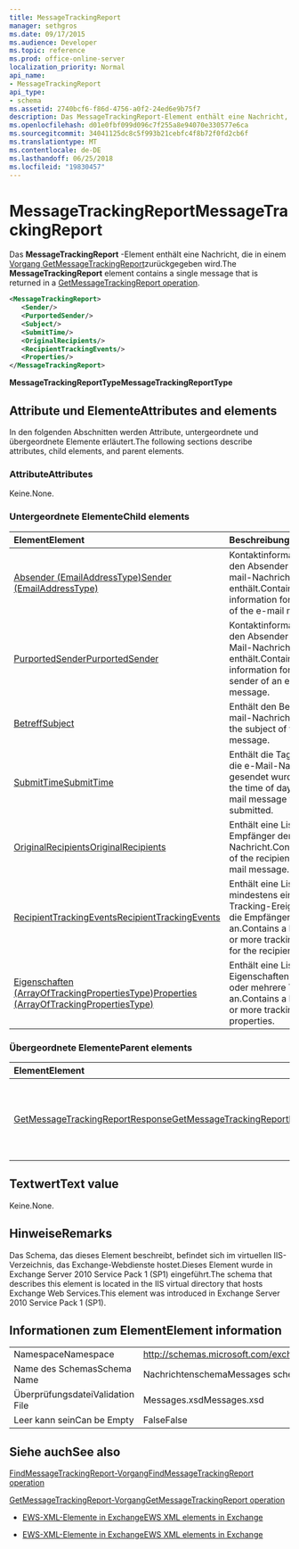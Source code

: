 ```yaml
---
title: MessageTrackingReport
manager: sethgros
ms.date: 09/17/2015
ms.audience: Developer
ms.topic: reference
ms.prod: office-online-server
localization_priority: Normal
api_name:
- MessageTrackingReport
api_type:
- schema
ms.assetid: 2740bcf6-f86d-4756-a0f2-24ed6e9b75f7
description: Das MessageTrackingReport-Element enthält eine Nachricht, die in einem Vorgang GetMessageTrackingReport zurückgegeben wird.
ms.openlocfilehash: d01e0fbf099d096c7f255a8e94070e330577e6ca
ms.sourcegitcommit: 34041125dc8c5f993b21cebfc4f8b72f0fd2cb6f
ms.translationtype: MT
ms.contentlocale: de-DE
ms.lasthandoff: 06/25/2018
ms.locfileid: "19830457"
---
```

# <a name="messagetrackingreport"></a><span data-ttu-id="22e86-103">MessageTrackingReport</span><span class="sxs-lookup"><span data-stu-id="22e86-103">MessageTrackingReport</span></span>

<span data-ttu-id="22e86-104">Das **MessageTrackingReport** -Element enthält eine Nachricht, die in einem [Vorgang GetMessageTrackingReport](getmessagetrackingreport-operation.md)zurückgegeben wird.</span><span class="sxs-lookup"><span data-stu-id="22e86-104">The **MessageTrackingReport** element contains a single message that is returned in a [GetMessageTrackingReport operation](getmessagetrackingreport-operation.md).</span></span>
  
```XML
<MessageTrackingReport>
   <Sender/>
   <PurportedSender/>
   <Subject/>
   <SubmitTime/>
   <OriginalRecipients/>
   <RecipientTrackingEvents/>
   <Properties/>
</MessageTrackingReport>
```

 <span data-ttu-id="22e86-105">**MessageTrackingReportType**</span><span class="sxs-lookup"><span data-stu-id="22e86-105">**MessageTrackingReportType**</span></span>
## <a name="attributes-and-elements"></a><span data-ttu-id="22e86-106">Attribute und Elemente</span><span class="sxs-lookup"><span data-stu-id="22e86-106">Attributes and elements</span></span>

<span data-ttu-id="22e86-107">In den folgenden Abschnitten werden Attribute, untergeordnete und übergeordnete Elemente erläutert.</span><span class="sxs-lookup"><span data-stu-id="22e86-107">The following sections describe attributes, child elements, and parent elements.</span></span>
  
### <a name="attributes"></a><span data-ttu-id="22e86-108">Attribute</span><span class="sxs-lookup"><span data-stu-id="22e86-108">Attributes</span></span>

<span data-ttu-id="22e86-109">Keine.</span><span class="sxs-lookup"><span data-stu-id="22e86-109">None.</span></span>
  
### <a name="child-elements"></a><span data-ttu-id="22e86-110">Untergeordnete Elemente</span><span class="sxs-lookup"><span data-stu-id="22e86-110">Child elements</span></span>

|<span data-ttu-id="22e86-111">**Element**</span><span class="sxs-lookup"><span data-stu-id="22e86-111">**Element**</span></span>|<span data-ttu-id="22e86-112">**Beschreibung**</span><span class="sxs-lookup"><span data-stu-id="22e86-112">**Description**</span></span>|
|:-----|:-----|
|[<span data-ttu-id="22e86-113">Absender (EmailAddressType)</span><span class="sxs-lookup"><span data-stu-id="22e86-113">Sender (EmailAddressType)</span></span>](sender-emailaddresstype.md) <br/> |<span data-ttu-id="22e86-114">Kontaktinformationen für den Absender der E-mail-Nachricht enthält.</span><span class="sxs-lookup"><span data-stu-id="22e86-114">Contains contact information for the sender of the e-mail message.</span></span>  <br/> |
|[<span data-ttu-id="22e86-115">PurportedSender</span><span class="sxs-lookup"><span data-stu-id="22e86-115">PurportedSender</span></span>](purportedsender.md) <br/> |<span data-ttu-id="22e86-116">Kontaktinformationen für den Absender einer e-Mail-Nachricht enthält.</span><span class="sxs-lookup"><span data-stu-id="22e86-116">Contains contact information for the alleged sender of an e-mail message.</span></span>  <br/> |
|[<span data-ttu-id="22e86-117">Betreff</span><span class="sxs-lookup"><span data-stu-id="22e86-117">Subject</span></span>](subject.md) <br/> |<span data-ttu-id="22e86-118">Enthält den Betreff der E-mail-Nachricht.</span><span class="sxs-lookup"><span data-stu-id="22e86-118">Contains the subject of the e-mail message.</span></span>  <br/> |
|[<span data-ttu-id="22e86-119">SubmitTime</span><span class="sxs-lookup"><span data-stu-id="22e86-119">SubmitTime</span></span>](submittime.md) <br/> |<span data-ttu-id="22e86-120">Enthält die Tageszeit, die die e-Mail-Nachricht gesendet wurde.</span><span class="sxs-lookup"><span data-stu-id="22e86-120">Contains the time of day that the e-mail message was submitted.</span></span>  <br/> |
|[<span data-ttu-id="22e86-121">OriginalRecipients</span><span class="sxs-lookup"><span data-stu-id="22e86-121">OriginalRecipients</span></span>](originalrecipients.md) <br/> |<span data-ttu-id="22e86-122">Enthält eine Liste der Empfänger der E-mail-Nachricht.</span><span class="sxs-lookup"><span data-stu-id="22e86-122">Contains a list of the recipients of the e-mail message.</span></span>  <br/> |
|[<span data-ttu-id="22e86-123">RecipientTrackingEvents</span><span class="sxs-lookup"><span data-stu-id="22e86-123">RecipientTrackingEvents</span></span>](recipienttrackingevents.md) <br/> |<span data-ttu-id="22e86-124">Enthält eine Liste mit mindestens einen Tracking-Ereignissen für die Empfänger an.</span><span class="sxs-lookup"><span data-stu-id="22e86-124">Contains a list of one or more tracking events for the recipients.</span></span>  <br/> |
|[<span data-ttu-id="22e86-125">Eigenschaften (ArrayOfTrackingPropertiesType)</span><span class="sxs-lookup"><span data-stu-id="22e86-125">Properties (ArrayOfTrackingPropertiesType)</span></span>](properties-arrayoftrackingpropertiestype.md) <br/> |<span data-ttu-id="22e86-126">Enthält eine Liste der Eigenschaften für eine oder mehrere Tracking an.</span><span class="sxs-lookup"><span data-stu-id="22e86-126">Contains a list of one or more tracking properties.</span></span>  <br/> |
   
### <a name="parent-elements"></a><span data-ttu-id="22e86-127">Übergeordnete Elemente</span><span class="sxs-lookup"><span data-stu-id="22e86-127">Parent elements</span></span>

|<span data-ttu-id="22e86-128">**Element**</span><span class="sxs-lookup"><span data-stu-id="22e86-128">**Element**</span></span>|<span data-ttu-id="22e86-129">**Beschreibung**</span><span class="sxs-lookup"><span data-stu-id="22e86-129">**Description**</span></span>|
|:-----|:-----|
|[<span data-ttu-id="22e86-130">GetMessageTrackingReportResponse</span><span class="sxs-lookup"><span data-stu-id="22e86-130">GetMessageTrackingReportResponse</span></span>](getmessagetrackingreportresponse.md) <br/> |<span data-ttu-id="22e86-131">Enthält das Ergebnis einer einzelnen Anforderung [GetMessageTrackingReport Vorgang](getmessagetrackingreport-operation.md) .</span><span class="sxs-lookup"><span data-stu-id="22e86-131">Contains the result of a single [GetMessageTrackingReport operation](getmessagetrackingreport-operation.md) request.</span></span>  <br/> |
   
## <a name="text-value"></a><span data-ttu-id="22e86-132">Textwert</span><span class="sxs-lookup"><span data-stu-id="22e86-132">Text value</span></span>

<span data-ttu-id="22e86-133">Keine.</span><span class="sxs-lookup"><span data-stu-id="22e86-133">None.</span></span>
  
## <a name="remarks"></a><span data-ttu-id="22e86-134">Hinweise</span><span class="sxs-lookup"><span data-stu-id="22e86-134">Remarks</span></span>

<span data-ttu-id="22e86-135">Das Schema, das dieses Element beschreibt, befindet sich im virtuellen IIS-Verzeichnis, das Exchange-Webdienste hostet.Dieses Element wurde in Exchange Server 2010 Service Pack 1 (SP1) eingeführt.</span><span class="sxs-lookup"><span data-stu-id="22e86-135">The schema that describes this element is located in the IIS virtual directory that hosts Exchange Web Services.This element was introduced in Exchange Server 2010 Service Pack 1 (SP1).</span></span>
  
## <a name="element-information"></a><span data-ttu-id="22e86-136">Informationen zum Element</span><span class="sxs-lookup"><span data-stu-id="22e86-136">Element information</span></span>

|||
|:-----|:-----|
|<span data-ttu-id="22e86-137">Namespace</span><span class="sxs-lookup"><span data-stu-id="22e86-137">Namespace</span></span>  <br/> |http://schemas.microsoft.com/exchange/services/2006/messages  <br/> |
|<span data-ttu-id="22e86-138">Name des Schemas</span><span class="sxs-lookup"><span data-stu-id="22e86-138">Schema Name</span></span>  <br/> |<span data-ttu-id="22e86-139">Nachrichtenschema</span><span class="sxs-lookup"><span data-stu-id="22e86-139">Messages schema</span></span>  <br/> |
|<span data-ttu-id="22e86-140">Überprüfungsdatei</span><span class="sxs-lookup"><span data-stu-id="22e86-140">Validation File</span></span>  <br/> |<span data-ttu-id="22e86-141">Messages.xsd</span><span class="sxs-lookup"><span data-stu-id="22e86-141">Messages.xsd</span></span>  <br/> |
|<span data-ttu-id="22e86-142">Leer kann sein</span><span class="sxs-lookup"><span data-stu-id="22e86-142">Can be Empty</span></span>  <br/> |<span data-ttu-id="22e86-143">False</span><span class="sxs-lookup"><span data-stu-id="22e86-143">False</span></span>  <br/> |
   
## <a name="see-also"></a><span data-ttu-id="22e86-144">Siehe auch</span><span class="sxs-lookup"><span data-stu-id="22e86-144">See also</span></span>



[<span data-ttu-id="22e86-145">FindMessageTrackingReport-Vorgang</span><span class="sxs-lookup"><span data-stu-id="22e86-145">FindMessageTrackingReport operation</span></span>](findmessagetrackingreport-operation.md)
  
[<span data-ttu-id="22e86-146">GetMessageTrackingReport-Vorgang</span><span class="sxs-lookup"><span data-stu-id="22e86-146">GetMessageTrackingReport operation</span></span>](getmessagetrackingreport-operation.md)


- [<span data-ttu-id="22e86-147">EWS-XML-Elemente in Exchange</span><span class="sxs-lookup"><span data-stu-id="22e86-147">EWS XML elements in Exchange</span></span>](ews-xml-elements-in-exchange.md)
  
- [<span data-ttu-id="22e86-148">EWS-XML-Elemente in Exchange</span><span class="sxs-lookup"><span data-stu-id="22e86-148">EWS XML elements in Exchange</span></span>](ews-xml-elements-in-exchange.md)

